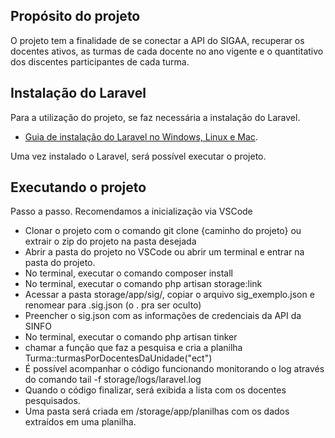 ## Propósito do projeto

O projeto tem a finalidade de se conectar a API do SIGAA, recuperar os docentes ativos, as turmas de cada docente no ano vigente e o quantitativo dos discentes participantes de cada turma.

## Instalação do Laravel

Para a utilização do projeto, se faz necessária a instalação do Laravel.

- [Guia de instalação do Laravel no Windows, Linux e Mac](https://kinsta.com/pt/base-de-conhecimento/instalar-laravel/).


Uma vez instalado o Laravel, será possível executar o projeto.

## Executando o projeto

Passo a passo. Recomendamos a inicialização via VSCode

- Clonar o projeto com o comando git clone {caminho do projeto} ou extrair o zip do projeto na pasta desejada
- Abrir a pasta do projeto no VSCode ou abrir um terminal e entrar na pasta do projeto.
- No terminal, executar o comando composer install
- No terminal, executar o comando php artisan storage:link
- Acessar a pasta storage/app/sig/, copiar o arquivo sig_exemplo.json e renomear para .sig.json (o . pra ser oculto)
- Preencher o sig.json com as informações de credenciais da API da SINFO
- No terminal, executar o comando php artisan tinker
- chamar a função que faz a pesquisa e cria a planilha Turma::turmasPorDocentesDaUnidade("ect")
- É possível acompanhar o código funcionando monitorando o log através do comando tail -f storage/logs/laravel.log
- Quando o código finalizar, será exibida a lista com os docentes pesquisados.
- Uma pasta será criada em /storage/app/planilhas com os dados extraídos em uma planilha.
